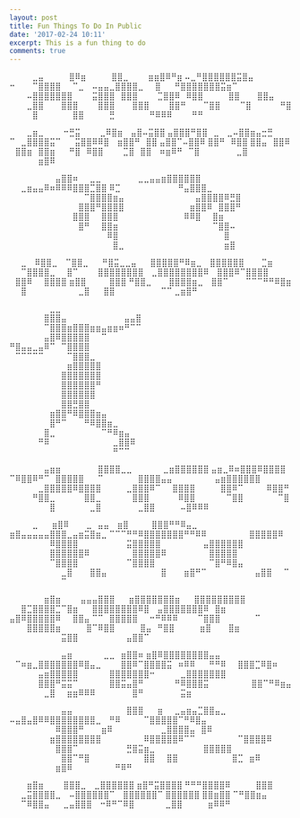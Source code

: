 ```yaml
---
layout: post
title: Fun Things To Do In Public
date: '2017-02-24 10:11'
excerpt: This is a fun thing to do
comments: true
---
```


  ⠀⠀⠀⠀⣀⣤
⠀⠀⠀⠀⣿⠿⣶
⠀⠀⠀⠀⣿⣿⣀
⠀⠀⠀⣶⣶⣿⠿⠛⣶
⠤⣀⠛⣿⣿⣿⣿⣿⣿⣭⣿⣤
⠒⠀⠀⠀⠉⣿⣿⣿⣿⠀⠀⠉⣀
⠀⠤⣤⣤⣀⣿⣿⣿⣿⣀⠀⠀⣿
⠀⠀⠛⣿⣿⣿⣿⣿⣿⣿⣭⣶⠉
⠀⠀⠀⠤⣿⣿⣿⣿⣿⣿⣿
⠀⠀⠀⣭⣿⣿⣿⠀⣿⣿⣿
⠀⠀⠀⣉⣿⣿⠿⠀⠿⣿⣿
⠀⠀⠀⠀⣿⣿⠀⠀⠀⣿⣿⣤
⠀⠀⠀⣀⣿⣿⠀⠀⠀⣿⣿⣿
⠀⠀⠀⣿⣿⣿⠀⠀⠀⣿⣿⣿
⠀⠀⠀⣿⣿⠛⠀⠀⠀⠉⣿⣿
⠀⠀⠀⠉⣿⠀⠀⠀⠀⠀⠛⣿
⠀⠀⠀⠀⣿⠀⠀⠀⠀⠀⠀⣿⣿
⠀⠀⠀⠀⣛⠀⠀⠀⠀⠀⠀⠛⠿⠿⠿
⠀⠀⠀⠛⠛


⠀⠀⠀⣀⣶⣀
⠀⠀⠀⠒⣛⣭
⠀⠀⠀⣀⠿⣿⣶
⠀⣤⣿⠤⣭⣿⣿
⣤⣿⣿⣿⠛⣿⣿⠀⣀
⠀⣀⠤⣿⣿⣶⣤⣒⣛
⠉⠀⣀⣿⣿⣿⣿⣭⠉
⠀⠀⣭⣿⣿⠿⠿⣿
⠀⣶⣿⣿⠛⠀⣿⣿
⣤⣿⣿⠉⠤⣿⣿⠿
⣿⣿⠛⠀⠿⣿⣿
⣿⣿⣤⠀⣿⣿⠿
⠀⣿⣿⣶⠀⣿⣿⣶
⠀⠀⠛⣿⠀⠿⣿⣿
⠀⠀⠀⣉⣿⠀⣿⣿
⠀⠶⣶⠿⠛⠀⠉⣿
⠀⠀⠀⠀⠀⠀⣀⣿
⠀⠀⠀⠀⠀⣶⣿⠿

⠀⠀⠀⠀⠀⠀⠀⠀⣤⣿⣿⠶⠀⠀⣀⣀
⠀⠀⠀⠀⠀⠀⣀⣀⣤⣤⣶⣿⣿⣿⣿⣿⣿
⠀⠀⣀⣶⣤⣤⠿⠶⠿⠿⠿⣿⣿⣿⣉⣿⣿
⠿⣉⠀⠀⠀⠀⠀⠀⠀⠀⠀⠀⠛⣤⣿⣿⣿⣀
⠀⠀⠀⠀⠀⠀⠀⠀⠀⠀⠀⠀⠀⠉⣿⣿⣿⣿⣶⣤
⠀⠀⠀⠀⠀⠀⠀⠀⠀⠀⠀⠀⣤⣿⣿⣿⣿⠿⣛⣿
⠀⠀⠀⠀⠀⠀⠀⠀⠀⠀⠀⠀⣿⣿⣿⠛⣿⣿⣿⣿
⠀⠀⠀⠀⠀⠀⠀⠀⠀⠀⠀⣶⣿⣿⠿⠀⣿⣿⣿⠛
⠀⠀⠀⠀⠀⠀⠀⠀⠀⠀⠀⣿⣿⣿⠀⠀⣿⣿⣿
⠀⠀⠀⠀⠀⠀⠀⠀⠀⠀⠀⠿⠿⣿⠀⠀⣿⣶
⠀⠀⠀⠀⠀⠀⠀⠀⠀⠀⠀⠀⣿⠛⠀⠀⣿⣿⣶
⠀⠀⠀⠀⠀⠀⠀⠀⠀⠀⠀⠀⠀⠀⠀⠀⠉⣿⣿⠤
⠀⠀⠀⠀⠀⠀⠀⠀⠀⠀⠀⠀⠀⠀⠀⠀⠀⠿⣿
⠀⠀⠀⠀⠀⠀⠀⠀⠀⠀⠀⠀⠀⠀⠀⠀⠀⠀⣿
⠀⠀⠀⠀⠀⠀⠀⠀⠀⠀⠀⠀⠀⠀⠀⠀⠀⠀⣿⣀
⠀⠀⠀⠀⠀⠀⠀⠀⠀⠀⠀⠀⠀⠀⠀⠀⠀⣶⣿

⠀⠀⣀
⠀⠿⣿⣿⣀
⠀⠉⣿⣿⣀
⠀⠀⠛⣿⣭⣀⣀⣤
⠀⠀⣿⣿⣿⣿⣿⠛⠿⣶⣀
⠀⣿⣿⣿⣿⣿⣿⠀⠀⠀⣉⣶
⠀⠀⠉⣿⣿⣿⣿⣀⠀⠀⣿⠉
⠀⠀⠀⣿⣿⣿⣿⣿⣿⣿⣿
⠀⣀⣿⣿⣿⣿⣿⣿⣿⣿⠿
⠀⣿⣿⣿⠿⠉⣿⣿⣿⣿
⠀⣿⣿⠿⠀⠀⣿⣿⣿⣿
⣶⣿⣿⠀⠀⠀⠀⣿⣿⣿
⠛⣿⣿⣀⠀⠀⠀⣿⣿⣿⣿⣶⣀
⠀⣿⣿⠉⠀⠀⠀⠉⠉⠉⠛⠛⠿⣿⣶
⠀⠀⣿⠀⠀⠀⠀⠀⠀⠀⠀⠀⣀⣿
⠀⠀⣿⣿⠀⠀⠀⠀⠀⠀⠀⠀⠉⠉
⣀⣶⣿⠛

⠀⠀⠀⠀⠀⠀⠀⣀⣀⠀⠀⠀⠀⠀⠀⠀⠀⠀⠀⠀⠀⠀⠀⠀⠀⠀⠀⠀⠀⠀⠀⠀⠀⠀⠀⠀
⠀⠀⠀⠀⠀⠀⣿⣿⣿⣤⠀⠀⠀⠀⠀⠀⠀⠀⠀⠀⣤⣤⣿⠀⠀⠀⠀⠀⠀⠀⠀⠀⠀⠀⠀⠀
⠀⠀⠀⠀⠀⠀⠉⣿⣿⣿⣶⣿⣿⣿⣶⣶⣤⣶⣶⠶⠛⠉⠉⠀⠀⠀⠀⠀⠀⠀⠀⠀⠀⠀⠀⠀
⠀⠀⠀⠀⠀⠀⣤⣿⠿⣿⣿⣿⣿⣿⠀⠀⠉⠀⠀⠀⠀⠀⠀⠀⠀⠀⠀⠀⠀⠀⠀⠀⠀⠀⠀⠀
⠛⣿⣤⣤⣀⣤⠿⠉⠀⠉⣿⣿⣿⣿⠀⠀⠀⠀⠀⠀⠀⠀⠀⠀⠀⠀⠀⠀⠀⠀⠀⠀⠀
⠀⠉⠉⠉⠉⠉⠀⠀⠀⠀⠉⣿⣿⣿⣀⠀⠀⠀⠀⠀⠀⠀⠀⠀⠀⠀⠀⠀⠀⠀⠀⠀⠀⠀⠀
⠀⠀⠀⠀⠀⠀⠀⠀⠀⠀⣶⣿⣿⣿⣿⣿⠀⠀⠀⠀⠀⠀⠀⠀⠀⠀⠀⠀⠀⠀⠀⠀⠀⠀
⠀⠀⠀⠀⠀⠀⠀⠀⠀⣿⣿⣿⣿⣿⣿⣿⠀⠀⠀⠀⠀⠀⠀⠀⠀⠀⠀⠀⠀
⠀⠀⠀⠀⠀⠀⠀⠀⠀⣿⣿⣿⣿⣿⣿⠛⠀⠀⠀⠀⠀⠀⠀⠀⠀⠀⠀
⠀⠀⠀⠀⠀⠀⠀⠀⠀⣿⣿⣿⣿⣿⣿⠀⠀⠀⠀⠀⠀⠀⠀⠀⠀⠀⠀⠀⠀⠀⠀⠀⠀⠀⠀⠀
⠀⠀⠀⠀⠀⠀⠀⠀⠀⣿⣿⣛⣿⣿⠀⠀⠀⠀⠀⠀⠀⠀⠀⠀⠀⠀⠀⠀⠀⠀⠀⠀⠀⠀⠀
⠀⠀⠀⠀⠀⠀⠀⣶⣿⣿⠛⠿⣿⣿⣿⣶⣤⠀⠀⠀⠀⠀⠀⠀⠀⠀⠀⠀⠀⠀⠀⠀⠀⠀⠀
⠀⠀⠀⠀⠀⠀⠀⣿⠛⠉⠀⠀⠀⠛⠿⣿⣿⣶⣀⠀⠀⠀⠀⠀⠀⠀⠀⠀⠀⠀⠀⠀⠀⠀⠀⠀⠀
⠀⠀⠀⠀⠀⠀⣿⣀⠀⠀⠀⠀⠀⠀⠀⠀⠉⠛⠿⣶⣤⠀⠀⠀⠀⠀⠀⠀⠀⠀⠀⠀⠀⠀⠀⠀⠀
⠀⠀⠀⠀⠀⠛⠿⠀⠀⠀⠀⠀⠀⠀⠀⠀⠀⠀⣀⣿⣿⠿⠀⠀⠀⠀⠀⠀⠀⠀⠀⠀⠀⠀⠀⠀⠀
⠀⠀⠀⠀⠀⠀⠀⠀⠀⠀⠀⠀⠀⠀⠀⠀⠀⠀⠛⠉⠉⠀⠀⠀⠀⠀⠀⠀⠀⠀⠀⠀⠀⠀⠀⠀⠀⠀⠀⠀⠀

⠀⠀⠀⠀⠀⠀⣤⣶⣶
⠀⠀⠀⠀⠀⠀⣿⣿⣿⣿⣀⣀
⠀⠀⠀⠀⠀⣀⣶⣿⣿⣿⣿⣿⣿
⣤⣶⣀⠿⠶⣿⣿⣿⠿⣿⣿⣿⣿
⠉⠿⣿⣿⠿⠛⠉⠀⣿⣿⣿⣿⣿
⠀⠀⠉⠀⠀⠀⠀⠀⠀⣿⣿⣿⣿⣤⣤
⠀⠀⠀⠀⠀⠀⠀⣤⣶⣿⣿⣿⣿⣿⣿
⠀⠀⠀⠀⠀⣀⣿⣿⣿⣿⣿⠿⣿⣿⣿⣿
⠀⠀⠀⠀⣀⣿⣿⣿⠿⠉⠀⠀⣿⣿⣿⣿
⠀⠀⠀⠀⣿⣿⠿⠉⠀⠀⠀⠀⠿⣿⣿⠛
⠀⠀⠀⠀⠛⣿⣿⣀⠀⠀⠀⠀⠀⣿⣿⣀
⠀⠀⠀⠀⠀⣿⣿⣿⠀⠀⠀⠀⠀⠿⣿⣿
⠀⠀⠀⠀⠀⠉⣿⣿⠀⠀⠀⠀⠀⠀⠉⣿
⠀⠀⠀⠀⠀⠀⠀⣿⠀⠀⠀⠀⠀⠀⣀⣿
⠀⠀⠀⠀⠀⠀⣀⣿⣿
⠀⠀⠀⠀⠤⣿⠿⠿⠿

⠀⠀⠀⠀⣀
⠀⠀⣶⣿⠿⠀⠀⠀⣀⠀⣤⣤
⠀⣶⣿⠀⠀⠀⠀⣿⣿⣿⠛⠛⠿⣤⣀
⣶⣿⣤⣤⣤⣤⣤⣿⣿⣿⣀⣤⣶⣭⣿⣶⣀
⠉⠉⠉⠛⠛⠿⣿⣿⣿⣿⣿⣿⣿⠛⠛⠿⠿
⠀⠀⠀⠀⠀⠀⠀⣿⣿⣿⣿⣿⠿
⠀⠀⠀⠀⠀⠀⠀⠿⣿⣿⣿⣿
⠀⠀⠀⠀⠀⠀⠀⠀⣭⣿⣿⣿⣿⣿
⠀⠀⠀⠀⠀⠀⠀⣤⣿⣿⣿⣿⣿⣿
⠀⠀⠀⠀⠀⠀⠀⣿⣿⣿⣿⣿⣿⠿
⠀⠀⠀⠀⠀⠀⠀⣿⣿⣿⣿⣿⠿
⠀⠀⠀⠀⠀⠀⠀⣿⣿⣿⣿⣿
⠀⠀⠀⠀⠀⠀⠀⠉⣿⣿⣿⣿
⠀⠀⠀⠀⠀⠀⠀⠀⠉⣿⣿⣿⣿
⠀⠀⠀⠀⠀⠀⠀⠀⠀⠉⣿⠛⠿⣿⣤
⠀⠀⠀⠀⠀⠀⠀⠀⠀⣀⣿⠀⠀⠀⣿⣿⣤
⠀⠀⠀⠀⠀⠀⠀⠀⠀⣿⠀⠀⠀⣶⣿⠛⠉
⠀⠀⠀⠀⠀⠀⠀⠀⣤⣿⣿⠀⠀⠉
⠀⠀⠀⠀⠀⠀⠀⠀⠀⠉

⠀⠀⠀⠀⠀⠀⣶⣿⣶
⠀⠀⠀⣤⣤⣤⣿⣿⣿
⠀⠀⣶⣿⣿⣿⣿⣿⣿⣿⣶
⠀⠀⣿⣿⣿⣿⣿⣿⣿⣿⣿
⠀⠀⣿⣉⣿⣿⣿⣿⣉⠉⣿⣶
⠀⠀⣿⣿⣿⣿⣿⣿⣿⣿⠿⣿
⠀⣤⣿⣿⣿⣿⣿⣿⣿⠿⠀⣿⣶
⣤⣿⠿⣿⣿⣿⣿⣿⠿⠀⠀⣿⣿⣤
⠉⠉⠀⣿⣿⣿⣿⣿⠀⠀⠒⠛⠿⠿⠿
⠀⠀⠀⠉⣿⣿⣿⠀⠀⠀⠀⠀⠀⠉
⠀⠀⠀⣿⣿⣿⣿⣿⣶
⠀⠀⠀⠀⣿⠉⠿⣿⣿
⠀⠀⠀⠀⣿⣤⠀⠛⣿⣿
⠀⠀⠀⠀⣶⣿⠀⠀⠀⣿⣶
⠀⠀⠀⠀⠀⠀⠀⠀⠀⣭⣿⣿
⠀⠀⠀⠀⠀⠀⠀⠀⣤⣿⣿⠉

⠀⠀⠀⠀⠀⠀⠀⠀⠀⣤⣶
⠀⠀⠀⠀⠀⣀⣀⠀⣶⣿⣿⠶
⣶⣿⠿⣿⣿⣿⣿⣿⣿⣿⣿⣤⣤
⠀⠉⠶⣶⣀⣿⣿⣿⣿⣿⣿⣿⠿⣿⣤⣀
⠀⠀⠀⣿⣿⠿⠉⣿⣿⣿⣿⣭⠀⠶⠿⠿
⠀⠀⠛⠛⠿⠀⠀⣿⣿⣿⣉⠿⣿⠶
⠀⠀⠀⠀⠀⣤⣶⣿⣿⣿⣿⣿
⠀⠀⠀⠀⠀⣿⣿⣿⣿⣿⣿⣿⠒
⠀⠀⠀⠀⣀⣿⣿⣿⣿⣿⣿⣿
⠀⠀⠀⠀⠀⣿⣿⣿⠛⣭⣭⠉
⠀⠀⠀⠀⠀⣿⣿⣭⣤⣿⠛
⠀⠀⠀⠀⠀⠛⠿⣿⣿⣿⣭
⠀⠀⠀⠀⠀⠀⠀⣿⣿⠉⠛⠿⣶⣤
⠀⠀⠀⠀⠀⠀⣀⣿⠀⠀⣶⣶⠿⠿⠿
⠀⠀⠀⠀⠀⠀⣿⠛
⠀⠀⠀⠀⠀⠀⣭⣶

⠀⠀⠀⠀⠀⠀⠀⠀⠀⣤⣤
⠀⠀⠀⠀⠀⠀⠀⠀⠀⣿⣿⣿
⠀⠀⣶⠀⠀⣀⣤⣶⣤⣉⣿⣿⣤⣀
⠤⣤⣿⣤⣿⠿⠿⣿⣿⣿⣿⣿⣿⣿⣿⣀
⠀⠛⠿⠀⠀⠀⠀⠉⣿⣿⣿⣿⣿⠉⠛⠿⣿⣤
⠀⠀⠀⠀⠀⠀⠀⠀⠿⣿⣿⣿⠛⠀⠀⠀⣶⠿
⠀⠀⠀⠀⠀⠀⠀⠀⣀⣿⣿⣿⣿⣤⠀⣿⠿
⠀⠀⠀⠀⠀⠀⠀⣶⣿⣿⣿⣿⣿⣿⣿⣿
⠀⠀⠀⠀⠀⠀⠀⠿⣿⣿⣿⣿⣿⠿⠉⠉
⠀⠀⠀⠀⠀⠀⠀⠉⣿⣿⣿⣿⠿
⠀⠀⠀⠀⠀⠀⠀⠀⣿⣿⣿⠉
⠀⠀⠀⠀⠀⠀⠀⠀⣛⣿⣭⣶⣀
⠀⠀⠀⠀⠀⠀⠀⠀⣿⣿⣿⣿⣿
⠀⠀⠀⠀⠀⠀⠀⠀⠀⣿⣿⠉⠛⣿
⠀⠀⠀⠀⠀⠀⠀⠀⠀⣿⣿⠀⠀⣿⣿
⠀⠀⠀⠀⠀⠀⠀⠀⠀⣿⣉⠀⣶⠿
⠀⠀⠀⠀⠀⠀⠀⠀⣶⣿⠿
⠀⠀⠀⠀⠀⠀⠀⠛⠿⠛

⠀⠀⠀⣶⣿⣶
⠀⠀⠀⣿⣿⣿⣀
⠀⣀⣿⣿⣿⣿⣿⣿
⣶⣿⠛⣭⣿⣿⣿⣿
⠛⠛⠛⣿⣿⣿⣿⠿
⠀⠀⠀⠀⣿⣿⣿
⠀⠀⣀⣭⣿⣿⣿⣿⣀
⠀⠤⣿⣿⣿⣿⣿⣿⠉
⠀⣿⣿⣿⣿⣿⣿⠉
⣿⣿⣿⣿⣿⣿
⣿⣿⣶⣿⣿
⠉⠛⣿⣿⣶⣤
⠀⠀⠉⠿⣿⣿⣤
⠀⠀⣀⣤⣿⣿⣿
⠀⠒⠿⠛⠉⠿⣿
⠀⠀⠀⠀⠀⣀⣿⣿
⠀⠀⠀⠀⣶⠿⠿⠛   
